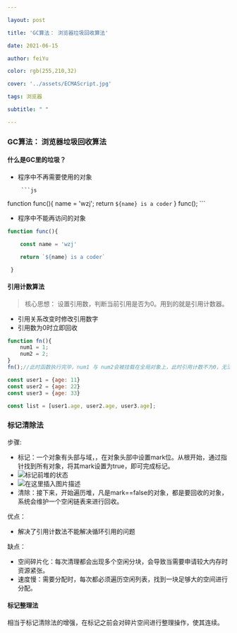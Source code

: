 ```yaml
---

layout: post

title: 'GC算法： 浏览器垃圾回收算法'

date: 2021-06-15

author: feiYu

color: rgb(255,210,32)

cover: '../assets/ECMAScript.jpg'

tags: 浏览器

subtitle: " "

---
```


### GC算法： 浏览器垃圾回收算法

#### 什么是GC里的垃圾？

+ 程序中不再需要使用的对象

       ```js
function func(){
	name = 'wzj';
	return `${name} is a coder`
}
func();
       ```

+ 程序中不能再访问的对象

```js
function func(){

	const name = 'wzj'

	return `${name} is a coder`

 }
```

#### 引用计数算法

> 核心思想： 设置引用数，判断当前引用是否为0。用到的就是引用计数器。

+ 引用关系改变时修改引用数字
+ 引用数为0时立即回收

```js
function fn(){
    num1 = 1;
    num2 = 2;
}
fn();//此时函数执行完毕，num1 与 num2会被挂载在全局对象上，此时引用计数不为0，无法被释放
```

```js
const user1 = {age: 11}
const user2 = {age: 22}
const user3 = {age: 33}

const list = [user1.age, user2.age, user3.age];
```



### 标记清除法

[原文链接]: https://blog.csdn.net/qq_37465638/article/details/105686868

步骤: 

+ 标记：一个对象有头部与域，，在对象头部中设置mark位。从根开始，通过指针找到所有对象，将其mark设置为true，即可完成标记。
+ ![标记前堆的状态](https://img-blog.csdnimg.cn/20200422170030434.png?x-oss-process=image/watermark,type_ZmFuZ3poZW5naGVpdGk,shadow_10,text_aHR0cHM6Ly9ibG9nLmNzZG4ubmV0L3FxXzM3NDY1NjM4,size_16,color_FFFFFF,t_70)
+ ![在这里插入图片描述](https://img-blog.csdnimg.cn/20200422170133887.png?x-oss-process=image/watermark,type_ZmFuZ3poZW5naGVpdGk,shadow_10,text_aHR0cHM6Ly9ibG9nLmNzZG4ubmV0L3FxXzM3NDY1NjM4,size_16,color_FFFFFF,t_70)
+ 清除：接下来，开始遍历堆，凡是mark==false的对象，都是要回收的对象，系统会维护一个空闲链表来进行回收。

优点：

+ 解决了引用计数法不能解决循环引用的问题

缺点：

+ 空间碎片化：每次清理都会出现多个空闲分块，会导致当需要申请较大内存时资源紧张。
+ 速度慢：需要分配时，每次都必须遍历空闲列表，找到一块足够大的空间进行分配。

#### 标记整理法

相当于标记清除法的增强，在标记之前会对碎片空间进行整理操作，使其连续。





